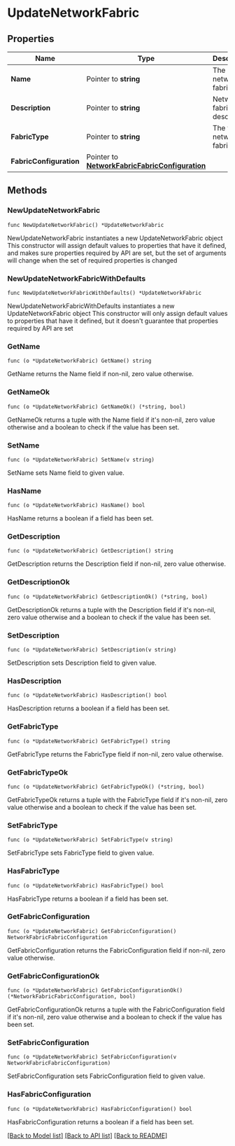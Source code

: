 # UpdateNetworkFabric

## Properties

Name | Type | Description | Notes
------------ | ------------- | ------------- | -------------
**Name** | Pointer to **string** | The network fabric name | [optional] 
**Description** | Pointer to **string** | Network fabric description | [optional] 
**FabricType** | Pointer to **string** | The type of network fabric | [optional] 
**FabricConfiguration** | Pointer to [**NetworkFabricFabricConfiguration**](NetworkFabricFabricConfiguration.md) |  | [optional] 

## Methods

### NewUpdateNetworkFabric

`func NewUpdateNetworkFabric() *UpdateNetworkFabric`

NewUpdateNetworkFabric instantiates a new UpdateNetworkFabric object
This constructor will assign default values to properties that have it defined,
and makes sure properties required by API are set, but the set of arguments
will change when the set of required properties is changed

### NewUpdateNetworkFabricWithDefaults

`func NewUpdateNetworkFabricWithDefaults() *UpdateNetworkFabric`

NewUpdateNetworkFabricWithDefaults instantiates a new UpdateNetworkFabric object
This constructor will only assign default values to properties that have it defined,
but it doesn't guarantee that properties required by API are set

### GetName

`func (o *UpdateNetworkFabric) GetName() string`

GetName returns the Name field if non-nil, zero value otherwise.

### GetNameOk

`func (o *UpdateNetworkFabric) GetNameOk() (*string, bool)`

GetNameOk returns a tuple with the Name field if it's non-nil, zero value otherwise
and a boolean to check if the value has been set.

### SetName

`func (o *UpdateNetworkFabric) SetName(v string)`

SetName sets Name field to given value.

### HasName

`func (o *UpdateNetworkFabric) HasName() bool`

HasName returns a boolean if a field has been set.

### GetDescription

`func (o *UpdateNetworkFabric) GetDescription() string`

GetDescription returns the Description field if non-nil, zero value otherwise.

### GetDescriptionOk

`func (o *UpdateNetworkFabric) GetDescriptionOk() (*string, bool)`

GetDescriptionOk returns a tuple with the Description field if it's non-nil, zero value otherwise
and a boolean to check if the value has been set.

### SetDescription

`func (o *UpdateNetworkFabric) SetDescription(v string)`

SetDescription sets Description field to given value.

### HasDescription

`func (o *UpdateNetworkFabric) HasDescription() bool`

HasDescription returns a boolean if a field has been set.

### GetFabricType

`func (o *UpdateNetworkFabric) GetFabricType() string`

GetFabricType returns the FabricType field if non-nil, zero value otherwise.

### GetFabricTypeOk

`func (o *UpdateNetworkFabric) GetFabricTypeOk() (*string, bool)`

GetFabricTypeOk returns a tuple with the FabricType field if it's non-nil, zero value otherwise
and a boolean to check if the value has been set.

### SetFabricType

`func (o *UpdateNetworkFabric) SetFabricType(v string)`

SetFabricType sets FabricType field to given value.

### HasFabricType

`func (o *UpdateNetworkFabric) HasFabricType() bool`

HasFabricType returns a boolean if a field has been set.

### GetFabricConfiguration

`func (o *UpdateNetworkFabric) GetFabricConfiguration() NetworkFabricFabricConfiguration`

GetFabricConfiguration returns the FabricConfiguration field if non-nil, zero value otherwise.

### GetFabricConfigurationOk

`func (o *UpdateNetworkFabric) GetFabricConfigurationOk() (*NetworkFabricFabricConfiguration, bool)`

GetFabricConfigurationOk returns a tuple with the FabricConfiguration field if it's non-nil, zero value otherwise
and a boolean to check if the value has been set.

### SetFabricConfiguration

`func (o *UpdateNetworkFabric) SetFabricConfiguration(v NetworkFabricFabricConfiguration)`

SetFabricConfiguration sets FabricConfiguration field to given value.

### HasFabricConfiguration

`func (o *UpdateNetworkFabric) HasFabricConfiguration() bool`

HasFabricConfiguration returns a boolean if a field has been set.


[[Back to Model list]](../README.md#documentation-for-models) [[Back to API list]](../README.md#documentation-for-api-endpoints) [[Back to README]](../README.md)


